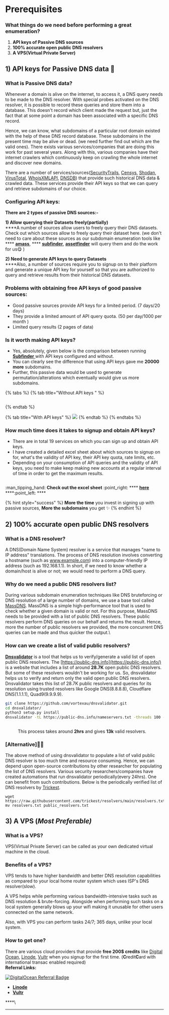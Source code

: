 # Prerequisites

### What things do we need before performing a great enumeration?

1. **API keys of Passive DNS sources**
2. **100% accurate open public DNS resolvers**
3. **A VPS(Virtual Private Server)**



## 1) API keys for Passive DNS data :key:&#x20;

### What is Passive DNS data?

Whenever a domain is alive on the internet, to access it, a DNS query needs to be made to the DNS resolver. With special probes activated on the DNS resolver, it is possible to record these queries and store them into a database. This doesn't record which client made the request but, just the fact that at some point a domain has been associated with a specific DNS record.

Hence, we can know, what subdomains of a particular root domain existed with the help of these DNS record database. These subdomains in the present time may be alive or dead. (we need further find out which are the valid ones). There exists various services/companies that are doing this work for past several years. Along with this, various companies have their internet crawlers which continuously keep on crawling the whole internet and discover new domains.

There are a number of services/sources([SecurityTrails](https://securitytrails.com/), [Censys](https://censys.io/), [Shodan](https://www.shodan.io/), [VirusTotal](https://www.virustotal.com/), [WhoisXMLAPI](https://www.whoisxmlapi.com/), [DNSDB](https://www.farsightsecurity.com/tools/dnsdb-scout/)) that provide such historical DNS data & crawled data. These services provide their API keys so that we can query and retrieve subdomains of our choice.

### Configuring API keys:&#x20;

**There are 2 types of passive DNS sources:-**

**1) Allow querying their Datasets freely(partially)**\
****A number of sources allow users to freely query their DNS datasets. Check out which sources allow to freely query their dataset here. (we don't need to care about these sources as our subdomain enumeration tools like **** [**amass**](https://github.com/OWASP/Amass), **** [**subfinder**](https://github.com/projectdiscovery/subfinder), [**assetfinder**](https://github.com/tomnomnom/assetfinder) will query them and do the work for us:yum: )

**2) Need to generate API keys to query Datasets**\
****Also, a number of sources require you to signup on to their platform and generate a unique API key for yourself so that you are authorized to query and retrieve results from their historical DNS datasets.

### Problems with obtaining free API keys of good passive sources:

* Good passive sources provide API keys for a limited period. (7 days/20 days)
* They provide a limited amount of API query quota. (50 per day/1000 per month )
* Limited query results (2 pages of data)

### Is it worth making API keys?

* Yes, absolutely, given below is the comparison between running [**Subfinder** ](https://github.com/projectdiscovery/subfinder)with API keys configured and without.
* You can clearly see the difference that using API keys gave me **20000 more** subdomains.
* Further, this passive data would be used to generate permutation/alterations which eventually would give us more subdomains.

{% tabs %}
{% tab title="Without API keys " %}
<figure><img src="../.gitbook/assets/subfinder without(1).png" alt=""><figcaption></figcaption></figure>
{% endtab %}

{% tab title="With API keys" %}
![](../.gitbook/assets/subfinderconfig.png)
{% endtab %}
{% endtabs %}

### How much time does it takes to signup and obtain API keys?

* There are in total 19 services on which you can sign up and obtain API keys.
* I have created a detailed excel sheet about which sources to signup on for, what's the validity of API key, their API key quota, rate limits, etc.
* Depending on your consumption of API queries and the validity of API keys, you need to make keep making new accounts at a regular interval of time in order to get the maximum results.

<figure><img src="../.gitbook/assets/Excel sheet screenshot.png" alt=""><figcaption></figcaption></figure>

:man\_tipping\_hand: **Check out the excel sheet** :point\_right: **** [**here** ](https://docs.google.com/spreadsheets/d/19lns4DUmCts1VXIhmC6x-HaWgNT7vWLH0N68srxS7bI/edit?usp=sharing)****:point\_left: ****&#x20;

{% hint style="success" %}
**More the time** you invest in signing up with passive sources, **More the subdomains** you get ✨
{% endhint %}

##

## 2) 100% accurate open public DNS resolvers

### What is a DNS resolver?

A DNS(Domain Name System) resolver is a service that manages "name to IP address" translations. The process of DNS resolution involves converting a hostname (such as www.example.com) into a computer-friendly IP address (such as 192.168.1.1). In short, if we need to know whether a domain/host is alive or not; we would need to perform a DNS query.

### Why do we need a public DNS resolvers list?

During various subdomain enumeration techniques like DNS bruteforcing or DNS resolution of a large number of domains, we use a base tool called [MassDNS](https://github.com/blechschmidt/massdns). MassDNS is a simple high-performance tool that is used to check whether a given domain is valid or not. For this purpose, MassDNS needs to be provided with a list of public DNS resolvers. These public resolvers perform DNS queries on our behalf and returns the result. Hence, more the number of public resolvers we provided, the more concurrent DNS queries can be made and thus quicker the output.\


### How can we create a list of valid public resolvers?

[**Dnsvalidator**](https://github.com/vortexau/dnsvalidator) is a tool that helps us to verify/generate a valid list of open public DNS resolvers. The [https://public-dns.info](https://public-dns.info/) is a website that includes a list of around **28.7K** open public DNS resolvers. But some of these resolvers wouldn't be working for us. So, dnsvalidator helps us to verify and return only the valid open public DNS resolvers. Dnsvalidator takes this list of 28.7K public resolvers and queries for its resolution using trusted resolvers like Google DNS(8.8.8.8), Cloudflare DNS(1.1.1.1), Quad9(9.9.9.9).

```bash
git clone https://github.com/vortexau/dnsvalidator.git
cd dnsvalidator/
python3 setup.py install
dnsvalidator -tL https://public-dns.info/nameservers.txt -threads 100 -o resolvers.txt
```

<figure><img src="../.gitbook/assets/dnvalidator.png" alt=""><figcaption><p>This process takes around <strong>2hrs</strong> and gives <strong>13k</strong> valid resolvers. </p></figcaption></figure>

### \[Alternative]💁‍♂️

The above method of using dnsvalidator to populate a list of valid public DNS resolver is too much time and resource consuming. Hence, we can depend upon open-source contributions by other researcher for populating the list of DNS resolvers. Various security researchers/companies have created automations that run dnsvalidator periodically(every 24hrs). One can benefit from such contributions. Below is the periodically verified list of DNS resolvers by [Trickest](https://trickest.com/).

```
wget https://raw.githubusercontent.com/trickest/resolvers/main/resolvers.txt
mv resolvers.txt public_resolvers.txt
```

##

## 3) A VPS (_Most Preferable)_

### What is a VPS?

VPS(Virtual Private Server) can be called as your own dedicated virtual machine in the cloud.&#x20;

### Benefits of a VPS?

VPS tends to have higher bandwidth and better DNS resolution capabilities as compared to your local home router system which uses ISP's DNS resolver(slow).

A VPS helps while performing various bandwidth-intensive tasks such as DNS resolution & brute-forcing. Alongside when performing such tasks on a local system generally blows up your wifi making it unusable for other users connected on the same network.

Also, with VPS you can perform tasks 24/7; 365 days, unlike your local system.

### How to get one?

There are various cloud providers that provide **free 200$ credits** like [Digital Ocean](https://www.digitalocean.com/), [Linode](https://www.linode.com/), [Vultr](https://www.vultr.com/) when you signup for the first time. (**C**redit**C**ard with international transac enabled required)\
**Referral Links:**

[![DigitalOcean Referral Badge](https://web-platforms.sfo2.digitaloceanspaces.com/WWW/Badge%203.svg)](https://www.digitalocean.com/?refcode=9961f826b4d3\&utm\_campaign=Referral\_Invite\&utm\_medium=Referral\_Program\&utm\_source=badge)

* ****[**Linode**](https://www.linode.com/?r=3e95d563ede9af9901189e9476917c9338b7108f)****
* ****[**Vultr**](https://www.vultr.com/?ref=8905902)****

****\
****



